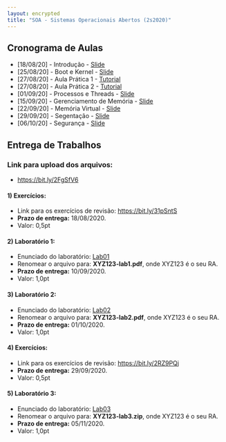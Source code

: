 ```yaml
---
layout: encrypted
title: "SOA - Sistemas Operacionais Abertos (2s2020)"
---
```


## Cronograma de Aulas

- [18/08/20] - Introdução - <a href="/soa/Aula1-Introducao.pdf" target="_blank">Slide</a>
- [25/08/20] - Boot e Kernel - <a href="/soa/Aula2-Boot-Kernel.pdf" target="_blank">Slide</a>
- [27/08/20] - Aula Prática 1 - <a href="pratica1" target="_blank">Tutorial</a>
- [27/08/20] - Aula Prática 2 - <a href="pratica2" target="_blank">Tutorial</a>
- [01/09/20] - Processos e Threads - <a href="/soa/Aula3-Processo-Thread.pdf" target="_blank">Slide</a>
- [15/09/20] - Gerenciamento de Memória - <a href="/soa/Aula4-Gerenc-Memoria.pdf" target="_blank">Slide</a>
- [22/09/20] - Memória Virtual - <a href="/soa/Aula5-Memoria-Virtual.pdf" target="_blank">Slide</a>
- [29/09/20] - Segentação - <a href="/soa/Aula6-Segmentação.pdf" target="_blank">Slide</a>
- [06/10/20] - Segurança - <a href="/soa/Aula7-Seguranca.pdf" target="_blank">Slide</a>

## Entrega de Trabalhos

### Link para upload dos arquivos: 
 - <a href="https://bit.ly/2FgSfV6" target="_blank">https://bit.ly/2FgSfV6</a>

#### 1) Exercícios:
 - Link para os exercícios de revisão: <a href="https://bit.ly/31pSntS" target="_blank">https://bit.ly/31pSntS</a>
 - **Prazo de entrega:** 18/08/2020.
 - Valor: 0,5pt


#### 2) Laboratório 1:
 - Enunciado do laboratório: <a href="lab1" target="_blank">Lab01</a>
 - Renomear o arquivo para: **XYZ123-lab1.pdf**, onde XYZ123 é o seu RA. 
 - **Prazo de entrega:** 10/09/2020.
 - Valor: 1,0pt

#### 3) Laboratório 2:
 - Enunciado do laboratório: <a href="lab2" target="_blank">Lab02</a>
 - Renomear o arquivo para: **XYZ123-lab2.pdf**, onde XYZ123 é o seu RA. 
 - **Prazo de entrega:** 01/10/2020.
 - Valor: 1,0pt

#### 4) Exercícios:
 - Link para os exercícios de revisão: <a href="https://bit.ly/2RZ9PQj" target="_blank">https://bit.ly/2RZ9PQj</a>
 - **Prazo de entrega:** 29/09/2020.
 - Valor: 0,5pt 

#### 5) Laboratório 3:
 - Enunciado do laboratório: <a href="lab3" target="_blank">Lab03</a>
 - Renomear o arquivo para: **XYZ123-lab3.zip**, onde XYZ123 é o seu RA. 
 - **Prazo de entrega:** 05/11/2020.
 - Valor: 1,0pt